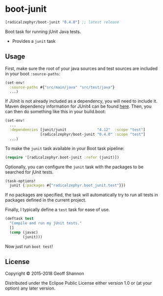 # boot-junit

[](dependency)
```clojure
[radicalzephyr/boot-junit "0.4.0"] ;; latest release
```
[](/dependency)

Boot task for running jUnit Java tests.

- Provides a `junit` task

## Usage

First, make sure the root of your java sources and test sources are
included in your boot `:source-paths`:

```clojure
(set-env!
  :source-paths #{"src/main/java" "src/test/java"}
  ...)
```

If JUnit is not already included as a dependency, you will need to include it. Maven dependency information for JUnit4 can be found [here](https://github.com/junit-team/junit4/wiki/Use-with-Maven). Then, you can then do something like this in your build.boot:

```clojure
(set-env!
  ...
  :dependencies [junit/junit              "4.12"  :scope "test"]
                [radicalzephyr/boot-junit "0.4.0" :scope "test"]
  ...)
```

To make the `junit` task available in your Boot task pipeline:

```clojure
(require '[radicalzephyr.boot-junit :refer (junit)])
```

Optionally, you can configure the `junit` task with the packages to be
searched for jUnit tests.

```clojure
(task-options!
  junit {:packages #{"radicalzephyr.boot_junit.test"}})
```

If no packages are specified, the task will automatically try to run
all tests in packages defined in the current project.

Finally, I typically define a `test` task for ease of use.

```clojure
(deftask test
  "Compile and run my jUnit tests."
  []
  (comp (javac)
        (junit)))
```

Now just run `boot test`!

## License

Copyright © 2015-2018 Geoff Shannon

Distributed under the Eclipse Public License either version 1.0 or (at
your option) any later version.
